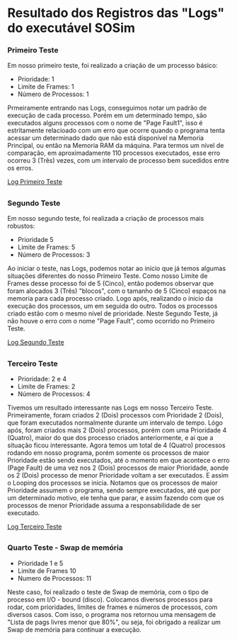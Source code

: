 # Resultado dos Registros das "Logs" do executável SOSim


### Primeiro Teste

Em nosso primeiro teste, foi realizado a criação de um processo básico:

  - Prioridade: 1
  - Limite de Frames: 1
  - Número de Processos: 1


Prmeiramente entrando nas Logs, conseguimos notar um padrão de execução de cada processo. Porém em um determinado tempo, são executados alguns processos com o nome de "Page Fault1", isso é estrítamente relacioado com um erro que ocorre quando o programa tenta acessar um determinado dado que não está disponível na Memoria Principal, ou então na Memoria RAM da máquina.
Para termos um nível de comparação, em aproximadamente 110 processos executados, esse erro ocorreu 3 (Três) vezes, com um intervalo de processo bem sucedidos entre os erros.

[Log Primeiro Teste](https://github.com/Bruno-Martinho/Fatec-AMS-ED2024-1-1681432412001-Bruno/blob/main/Estruturas-de-dados-entregas-2024/Atividade-Teste_Logs/Logs/Log%20Primeiro%20Teste.txt)

##

### Segundo Teste

Em nosso segundo teste, foi realizada a criação de processos mais robustos:

  - Prioridade 5
  - Limite de Frames: 5
  - Número de Processos: 3

Ao iniciar o teste, nas Logs, podemos notar ao início que já temos algumas situações diferentes do nosso Primeiro Teste.
Como nosso Limite de Frames desse processo foi de 5 (Cinco), então podemos observar que foram alocados 3 (Três) "blocos", com o tamanho de 5 (Cinco) espaços na memoria para cada processo criado. Logo após, realizando o inicio da execução dos processos, um em seguida do outro. Todos os processos criado estão com o mesmo nível de prioridade.
Neste Segundo Teste, já não houve o erro com o nome "Page Fault", como ocorrido no Primeiro Teste.

[Log Segundo Teste](https://github.com/Bruno-Martinho/Fatec-AMS-ED2024-1-1681432412001-Bruno/blob/main/Estruturas-de-dados-entregas-2024/Atividade-Teste_Logs/Logs/Log%20Segundo%20Teste.txt)

##

### Terceiro Teste

  - Prioridade: 2 e 4
  - Limite de Frames: 2
  - Número de Processos: 4

Tivemos um resultado interessante nas Logs em nosso Terceiro Teste.
Primeiramente, foram criados 2 (Dois) processos com Prioridade 2 (Dois), que foram executados normalmente durante um intervalo de tempo. Lógo após, foram criados mais 2 (Dois) processos, porém com uma Prioridade 4 (Quatro), maior do que dos processo criados anteriormente, e ai que a situação ficou interessante.
Agora temos um total de 4 (Quatro) processos rodando em nosso programa, porém somente os processos de maior Prioridade estão sendo executados, até o momento em que acontece o erro (Page Fault) de uma vez nos 2 (Dois) processos de maior Prioridade, aonde os 2 (Dois) processo de menor Prioridade voltam a ser executados. E assim o Looping dos processos se inicia.
Notamos que os processos de maior Prioridade assumem o programa, sendo sempre executados, até que por um determinado motivo, ele tenha que parar, e assim fazendo com que os processos de menor Prioridade assuma a responsabilidade de ser executado.

[Log Terceiro Teste](https://github.com/Bruno-Martinho/Fatec-AMS-ED2024-1-1681432412001-Bruno/blob/main/Estruturas-de-dados-entregas-2024/Atividade-Teste_Logs/Logs/Log%20Terceiro%20Teste.txt)

##

### Quarto Teste - Swap de memória

  - Prioridade 1 e 5
  - Limite de Frames 10
  - Numero de Processos: 11

Neste caso, foi realizado o teste de Swap de memória, com o tipo de processo em I/O - bound (disco).
Colocamos diversos processos para rodar, com prioridades, limites de frames e números de processos, com diversos casos. Com isso, o programa nos retornou uma mensagem de "Lista de pags livres menor que 80%", ou seja, foi obrigado a realizar um Swap de memória para continuar a execução.
